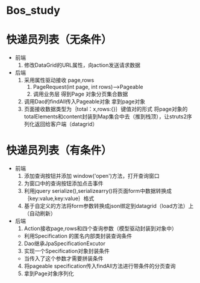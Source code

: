 # Bos_study

# 快递员列表（无条件）
  * 前端
      1. 修改DataGrid的URL属性，向action发送请求数据
  * 后端
      1. 采用属性驱动接收 page,rows  
          1. PageRequest(int page, int rows)-->Pageable
          2. 调用业务层 得到Page<Courier> 对象分页集合数据
      2. 调用Dao的findAll传入Pageable对象 拿到page对象
      3. 页面接收数据类型为｛total：x,rows:{}｝键值对的形式
             将page对象的totalElements和content封装到Map集合中去（推到栈顶），让struts2序列化返回给客户端（datagrid）
# 快递员列表（有条件）
  * 前端
    1. 添加查询按钮并添加 window('open')方法，打开查询窗口
    2. 为窗口中的查询按钮添加点击事件
      1. 利用jquery serialize(),serializearry()将页面form中数据转换成｛key:value,key:value｝格式
      2. 基于自定义的方法将form参数转换成json绑定到datagrid（load方法）上（自动刷新）
  * 后端
    1. Action接收page,rows和四个查询参数（模型驱动封装到对象中）
      * 利用Specification 的匿名内部类封装查询条件
    2. Dao继承JpaSpecificationExcutor
    3. 实现一个Specification对象封装条件
      * 当传入了这个参数才需要拼装条件
    4. 将pageable specification传入findAll方法进行带条件的分页查询
    5. 拿到Page对象序列化

